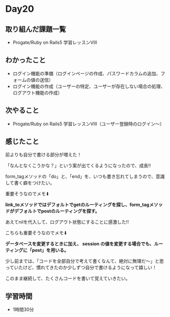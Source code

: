 # Day20
## 取り組んだ課題一覧
- Progate/Ruby on Rails5 学習レッスンⅧ
## わかったこと
- ログイン機能の準備（ログインページの作成、パスワードカラムの追加、フォームの値の送信）
- ログイン機能の作成（ユーザーの特定、ユーザーが存在しない場合の処理、ログアウト機能の作成）
## 次やること
- Progate/Ruby on Rails5 学習レッスンⅧ（ユーザー登録時のログイン〜）
## 感じたこと
前よりも自分で書ける部分が増えた！
 
「なんとなくこうかな？」という案が出てくるようになったので、成長!!
 
form_tagメソッドの「do」と、「end」を、いつも書き忘れてしまうので、意識して書く癖をつけたい。

 
重要そうなのでメモ⬇︎
 
**link_toメソッドではデフォルトでgetのルーティングを探し、form_tagメソッドがデフォルトでpostのルーティングを探す。**

 
あえてnilを代入して、ログアウト状態にすることに感激した!!

 
こちらも重要そうなのでメモ⬇︎
 
**データベースを変更するときに加え、 session の値を変更する場合でも、ルーティングに「post」を用いる。**

少し前までは、「コードを全部自分で考えて書くなんて、絶対に無理だ〜」と思っていたけど、慣れてきたのか少しずつ自分で書けるようになって嬉しい！
 
このまま継続して、たくさんコードを書いて覚えていきたい。
## 学習時間
- 1時間30分
